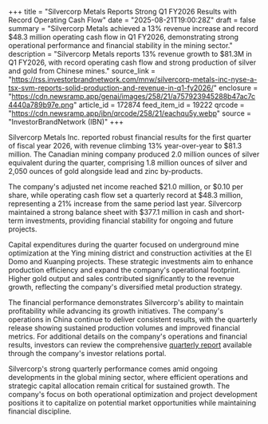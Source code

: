 +++
title = "Silvercorp Metals Reports Strong Q1 FY2026 Results with Record Operating Cash Flow"
date = "2025-08-21T19:00:28Z"
draft = false
summary = "Silvercorp Metals achieved a 13% revenue increase and record $48.3 million operating cash flow in Q1 FY2026, demonstrating strong operational performance and financial stability in the mining sector."
description = "Silvercorp Metals reports 13% revenue growth to $81.3M in Q1 FY2026, with record operating cash flow and strong production of silver and gold from Chinese mines."
source_link = "https://rss.investorbrandnetwork.com/mnw/silvercorp-metals-inc-nyse-a-tsx-svm-reports-solid-production-and-revenue-in-q1-fy2026/"
enclosure = "https://cdn.newsramp.app/genai/images/258/21/a757923945288b47ac7c4440a789b97e.png"
article_id = 172874
feed_item_id = 19222
qrcode = "https://cdn.newsramp.app/ibn/qrcode/258/21/eachqu5y.webp"
source = "InvestorBrandNetwork (IBN)"
+++

<p>Silvercorp Metals Inc. reported robust financial results for the first quarter of fiscal year 2026, with revenue climbing 13% year-over-year to $81.3 million. The Canadian mining company produced 2.0 million ounces of silver equivalent during the quarter, comprising 1.8 million ounces of silver and 2,050 ounces of gold alongside lead and zinc by-products.</p><p>The company's adjusted net income reached $21.0 million, or $0.10 per share, while operating cash flow set a quarterly record at $48.3 million, representing a 21% increase from the same period last year. Silvercorp maintained a strong balance sheet with $377.1 million in cash and short-term investments, providing financial stability for ongoing and future projects.</p><p>Capital expenditures during the quarter focused on underground mine optimization at the Ying mining district and construction activities at the El Domo and Kuanping projects. These strategic investments aim to enhance production efficiency and expand the company's operational footprint. Higher gold output and sales contributed significantly to the revenue growth, reflecting the company's diversified metal production strategy.</p><p>The financial performance demonstrates Silvercorp's ability to maintain profitability while advancing its growth initiatives. The company's operations in China continue to deliver consistent results, with the quarterly release showing sustained production volumes and improved financial metrics. For additional details on the company's operations and financial results, investors can review the comprehensive <a href="https://www.silvercorpmetals.com/investors/financial-reports" rel="nofollow" target="_blank">quarterly report</a> available through the company's investor relations portal.</p><p>Silvercorp's strong quarterly performance comes amid ongoing developments in the global mining sector, where efficient operations and strategic capital allocation remain critical for sustained growth. The company's focus on both operational optimization and project development positions it to capitalize on potential market opportunities while maintaining financial discipline.</p>
